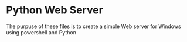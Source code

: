 # Python Web Server

The purpuse of these files is to create a simple Web server for Windows using powershell and Python
